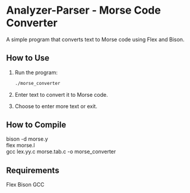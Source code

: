 # Analyzer-Parser - Morse Code Converter  

A simple program that converts text to Morse code using Flex and Bison.  

## How to Use  
1. Run the program:  
   ```bash
   ./morse_converter
2. Enter text to convert it to Morse code.

3. Choose to enter more text or exit.

## How to Compile
bison -d morse.y  
flex morse.l  
gcc lex.yy.c morse.tab.c -o morse_converter  


## Requirements
Flex
Bison
GCC
